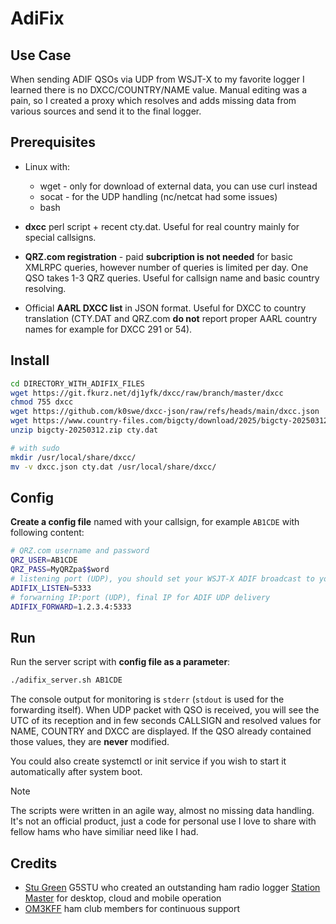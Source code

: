 # AdiFix

## Use Case

When sending ADIF QSOs via UDP from WSJT-X to my favorite logger I learned there is no DXCC/COUNTRY/NAME value. Manual editing was a pain, so I created a proxy which resolves and adds missing data from various sources and send it to the final logger.

## Prerequisites

* Linux with:
  * wget - only for download of external data, you can use curl instead
  * socat - for the UDP handling (nc/netcat had some issues)
  * bash

* **dxcc** perl script + recent cty.dat. Useful for real country mainly for special callsigns.

* **QRZ.com registration** - paid **subcription is not needed** for basic XMLRPC queries, however number of queries is limited per day. One QSO takes 1-3 QRZ queries. Useful for callsign name and basic country resolving.

* Official **AARL DXCC list** in JSON format. Useful for DXCC to country translation (CTY.DAT and QRZ.com **do not** report proper AARL country names for example for DXCC 291 or 54).

## Install

```bash
cd DIRECTORY_WITH_ADIFIX_FILES
wget https://git.fkurz.net/dj1yfk/dxcc/raw/branch/master/dxcc
chmod 755 dxcc
wget https://github.com/k0swe/dxcc-json/raw/refs/heads/main/dxcc.json
wget https://www.country-files.com/bigcty/download/2025/bigcty-20250312.zip # check for the latest ZIP file at https://www.country-files.com/category/big-cty/
unzip bigcty-20250312.zip cty.dat

# with sudo
mkdir /usr/local/share/dxcc/
mv -v dxcc.json cty.dat /usr/local/share/dxcc/
```

## Config

**Create a config file** named with your callsign, for example `AB1CDE` with following content:
```bash
# QRZ.com username and password
QRZ_USER=AB1CDE
QRZ_PASS=MyQRZpa$$word
# listening port (UDP), you should set your WSJT-X ADIF broadcast to your machine and this port
ADIFIX_LISTEN=5333
# forwarning IP:port (UDP), final IP for ADIF UDP delivery
ADIFIX_FORWARD=1.2.3.4:5333
```

## Run

Run the server script with **config file as a parameter**:
```bash
./adifix_server.sh AB1CDE
```
The console output for monitoring is `stderr` (`stdout` is used for the forwarding itself). When UDP packet with QSO is received, you will see the UTC of its reception and in few seconds CALLSIGN and resolved values for NAME, COUNTRY and DXCC are displayed. If the QSO already contained those values, they are **never** modified.

You could also create systemctl or init service if you wish to start it automatically after system boot.

> [!NOTE]
> The scripts were written in an agile way, almost no missing data handling. It's not an official product, just a code for personal use I love to share with fellow hams who have similiar need like I had.

## Credits

* [Stu Green](https://www.youtube.com/@G5STU) G5STU who created an outstanding ham radio logger [Station Master](https://stationmasterpro.com/) for desktop, cloud and mobile operation
* [OM3KFF](https://om3kff.sk/) ham club members for continuous support
